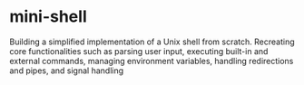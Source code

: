 # mini-shell
Building a simplified  implementation of a Unix shell from scratch. 
Recreating core functionalities such as parsing user input, 
executing built-in and external commands, managing environment variables, 
handling redirections and pipes, and signal handling
